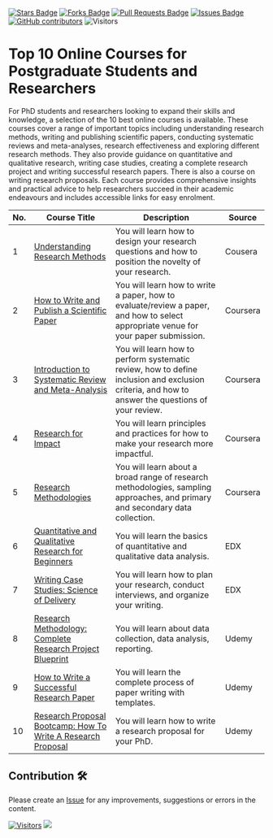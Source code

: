 <a href="https://github.com/drshahizan/research-design/stargazers"><img src="https://img.shields.io/github/stars/drshahizan/research-design" alt="Stars Badge"/></a>
<a href="https://github.com/drshahizan/research-design/network/members"><img src="https://img.shields.io/github/forks/drshahizan/research-design" alt="Forks Badge"/></a>
<a href="https://github.com/drshahizan/research-design/pulls"><img src="https://img.shields.io/github/issues-pr/drshahizan/research-design" alt="Pull Requests Badge"/></a>
<a href="https://github.com/drshahizan/research-design"><img src="https://img.shields.io/github/issues/drshahizan/research-design" alt="Issues Badge"/></a>
<a href="https://github.com/drshahizan/research-design/graphs/contributors"><img alt="GitHub contributors" src="https://img.shields.io/github/contributors/drshahizan/research-design?color=2b9348"></a>
![Visitors](https://api.visitorbadge.io/api/visitors?path=https%3A%2F%2Fgithub.com%2Fdrshahizan%2MCSD1043&labelColor=%23d9e3f0&countColor=%23697689&style=flat)

# Top 10 Online Courses for Postgraduate Students and Researchers

For PhD students and researchers looking to expand their skills and knowledge, a selection of the 10 best online courses is available. These courses cover a range of important topics including understanding research methods, writing and publishing scientific papers, conducting systematic reviews and meta-analyses, research effectiveness and exploring different research methods. They also provide guidance on quantitative and qualitative research, writing case studies, creating a complete research project and writing successful research papers. There is also a course on writing research proposals. Each course provides comprehensive insights and practical advice to help researchers succeed in their academic endeavours and includes accessible links for easy enrolment.

| No. | Course Title                                                               | Description | Source                                 |
|-----|--------------------------------------------------------------------------|---------------------------------------------------------------------------------------------------------------------------------------------------|--------------------------------------|
| 1   | [Understanding Research Methods](https://www.coursera.org/learn/research-methods)| You will learn how to design your research questions and how to position the novelty of your research.                                              | Cousera   |
| 2   | [How to Write and Publish a Scientific Paper](https://www.coursera.org/learn/how-to-write-a-scientific-paper)                              | You will learn how to write a paper, how to evaluate/review a paper, and how to select appropriate venue for your paper submission.                  | Coursera |
| 3   | [Introduction to Systematic Review and Meta-Analysis](https://www.coursera.org/learn/systematic-review) | You will learn how to perform systematic review, how to define inclusion and exclusion criteria, and how to answer the questions of your review. | Coursera   |
| 4   | [Research for Impact](https://www.coursera.org/learn/research-for-impact) | You will learn principles and practices for how to make your research more impactful. | Coursera|
| 5   | [Research Methodologies](https://www.coursera.org/learn/research-methodologies) | You will learn about a broad range of research methodologies, sampling approaches, and primary and secondary data collection.                       | Coursera |
| 6   | [Quantitative and Qualitative Research for Beginners](https://www.edx.org/learn/research/the-national-university-of-singapore-quantitative-and-qualitative-research-for-beginners) | You will learn the basics of quantitative and qualitative data analysis. | EDX|
| 7   | [Writing Case Studies: Science of Delivery](https://www.edx.org/learn/writing/princeton-university-writing-case-studies-science-of-delivery) | You will learn how to plan your research, conduct interviews, and organize your writing.| EDX   |
| 8   | [Research Methodology: Complete Research Project Blueprint](https://www.udemy.com/course/research-methodology-complete-research-project-blueprint/) | You will learn about data collection, data analysis, reporting. | Udemy    |
| 9   | [How to Write a Successful Research Paper](https://www.udemy.com/course/how-to-write-a-successful-research-paper-academic-writing/) | You will learn the complete process of paper writing with templates.                                                                                | Udemy |
| 10  | [Research Proposal Bootcamp: How To Write A Research Proposal](https://www.udemy.com/course/research-proposal/) | You will learn how to write a research proposal for your PhD. | Udemy    |

## Contribution 🛠️
Please create an [Issue](https://github.com/drshahizan/research-design/issues) for any improvements, suggestions or errors in the content.



[![Visitors](https://api.visitorbadge.io/api/visitors?path=https%3A%2F%2Fgithub.com%2Fdrshahizan&labelColor=%23697689&countColor=%23555555&style=plastic)](https://visitorbadge.io/status?path=https%3A%2F%2Fgithub.com%2Fdrshahizan)
![](https://hit.yhype.me/github/profile?user_id=81284918)

